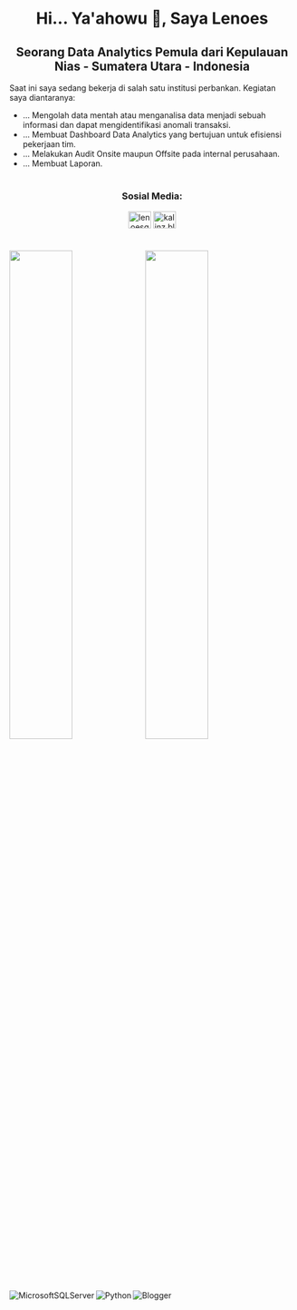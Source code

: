 <h1 align="center">Hi... Ya'ahowu 👋, Saya Lenoes</h1>
 
<h2 align="center">Seorang Data Analytics Pemula dari Kepulauan Nias - Sumatera Utara - Indonesia</h3>

Saat ini saya sedang bekerja di salah satu institusi perbankan. Kegiatan saya diantaranya:
- … Mengolah data mentah atau menganalisa data menjadi sebuah informasi dan dapat mengidentifikasi anomali transaksi.
- … Membuat Dashboard Data Analytics yang bertujuan untuk efisiensi pekerjaan tim.
- … Melakukan Audit Onsite maupun Offsite pada internal perusahaan.
- … Membuat Laporan.

<h1 align="center">   </h1>
<h3 align="center">Sosial Media:</h3>
<p align="center">
<a href="https://www.youtube.com/c/NiasNet" target="_blank"><img align="center" src="https://raw.githubusercontent.com/rahuldkjain/github-profile-readme-generator/master/src/images/icons/Social/youtube.svg" alt="lenoesg" height="30" width="40" /></a>
<a href="https://kalinz.blogspot.com" target="_blank"><img align="center" src="https://raw.githubusercontent.com/sven-bo/sven-bo/master/website.svg" alt="kalinz.blogspot.com" height="30" width="40" /></a></p>
<h1 align="center">   </h1>


<img align="left" width="47%" src="https://github-readme-stats.vercel.app/api?username=Lenoesg&show_icons=true&theme=radical" />

<img align="left" width="47%" src="https://github-readme-stats.vercel.app/api/top-langs/?username=Lenoesg&layout=compact" />

<img align="left" alt="MicrosoftSQLServer" src="https://img.shields.io/badge/Microsoft%20SQL%20Sever-CC2927?style=for-the-badge&logo=microsoft%20sql%20server&logoColor=white" />

<img align="left" alt="Python" src="https://img.shields.io/badge/python-3670A0?style=for-the-badge&logo=python&logoColor=ffdd54" />

<img align="left" alt="Blogger" src="https://img.shields.io/badge/Blogger-FF5722?style=for-the-badge&logo=blogger&logoColor=white" />

